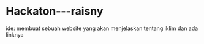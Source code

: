 # Hackaton---raisny
ide:
membuat sebuah website yang akan menjelaskan tentang iklim dan ada linknya
